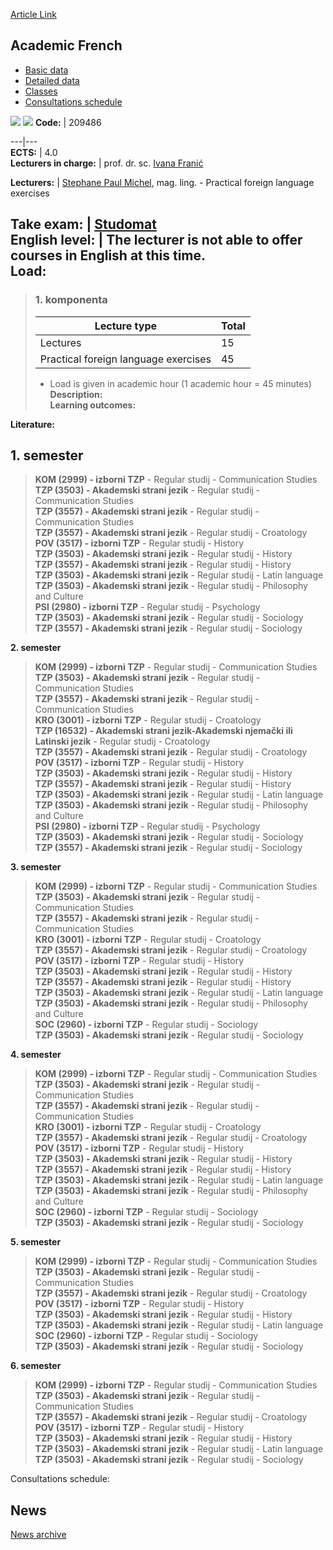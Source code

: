 [Article Link](https://www.fhs.hr/en/course/acafre)

## Academic French
  * [Basic data](https://www.fhs.hr/en/course/acafre#v1id-523743_296786_1_0 "Basic data")
  * [Detailed data](https://www.fhs.hr/en/course/acafre#v1id-523743_296786_1_1 "Detailed data")
  * [Classes](https://www.fhs.hr/en/course/acafre#v1id-523743_296786_1_2 "Classes")
  * [Consultations schedule](https://www.fhs.hr/en/course/acafre#v1id-523743_296786_1_3 "Consultations schedule")


[![](https://www.fhs.hr/img/flags/gif/hr.gif)](https://www.fhs.hr/predmet/akafra) [![](https://www.fhs.hr/img/flags/gif/gb.gif)](https://www.fhs.hr/en/course/acafre)
**Code:** |  209486  
  
---|---  
**ECTS:** |  4.0   
**Lecturers in charge:** |  prof. dr. sc. [Ivana Franić](https://www.fhs.hr/staff/ivana.franic)   
  
**Lecturers:** |  [Stephane Paul Michel](https://www.fhs.hr/djelatnik/stephane_paul.michel), mag. ling. - Practical foreign language exercises  
  
**Take exam:** |  [Studomat](http://www.isvu.hr/studomat)  
**English level:** |  The lecturer is not able to offer courses in English at this time.   
**Load:**  
---  
> ### 1. komponenta
> | Lecture type | Total  
> ---|---  
> Lectures | 15  
> Practical foreign language exercises | 45  
> * Load is given in academic hour (1 academic hour = 45 minutes)   
**Description:**  
> **Learning outcomes:**  

  
**Literature:**  

  
**1. semester**  
---  
> **KOM (2999) - izborni TZP** - Regular studij - Communication Studies  
>  **TZP (3503) - Akademski strani jezik** - Regular studij - Communication Studies  
>  **TZP (3557) - Akademski strani jezik** - Regular studij - Communication Studies  
>  **TZP (3557) - Akademski strani jezik** - Regular studij - Croatology  
>  **POV (3517) - izborni TZP** - Regular studij - History  
>  **TZP (3503) - Akademski strani jezik** - Regular studij - History  
>  **TZP (3557) - Akademski strani jezik** - Regular studij - History  
>  **TZP (3503) - Akademski strani jezik** - Regular studij - Latin language  
>  **TZP (3503) - Akademski strani jezik** - Regular studij - Philosophy and Culture  
>  **PSI (2980) - izborni TZP** - Regular studij - Psychology  
>  **TZP (3503) - Akademski strani jezik** - Regular studij - Sociology  
>  **TZP (3557) - Akademski strani jezik** - Regular studij - Sociology  
>   
  
**2. semester**  
> **KOM (2999) - izborni TZP** - Regular studij - Communication Studies  
>  **TZP (3503) - Akademski strani jezik** - Regular studij - Communication Studies  
>  **TZP (3557) - Akademski strani jezik** - Regular studij - Communication Studies  
>  **KRO (3001) - izborni TZP** - Regular studij - Croatology  
>  **TZP (16532) - Akademski strani jezik-Akademski njemački ili Latinski jezik** - Regular studij - Croatology  
>  **TZP (3557) - Akademski strani jezik** - Regular studij - Croatology  
>  **POV (3517) - izborni TZP** - Regular studij - History  
>  **TZP (3503) - Akademski strani jezik** - Regular studij - History  
>  **TZP (3557) - Akademski strani jezik** - Regular studij - History  
>  **TZP (3503) - Akademski strani jezik** - Regular studij - Latin language  
>  **TZP (3503) - Akademski strani jezik** - Regular studij - Philosophy and Culture  
>  **PSI (2980) - izborni TZP** - Regular studij - Psychology  
>  **TZP (3503) - Akademski strani jezik** - Regular studij - Sociology  
>  **TZP (3557) - Akademski strani jezik** - Regular studij - Sociology  
>   
  
**3. semester**  
> **KOM (2999) - izborni TZP** - Regular studij - Communication Studies  
>  **TZP (3503) - Akademski strani jezik** - Regular studij - Communication Studies  
>  **TZP (3557) - Akademski strani jezik** - Regular studij - Communication Studies  
>  **KRO (3001) - izborni TZP** - Regular studij - Croatology  
>  **TZP (3557) - Akademski strani jezik** - Regular studij - Croatology  
>  **POV (3517) - izborni TZP** - Regular studij - History  
>  **TZP (3503) - Akademski strani jezik** - Regular studij - History  
>  **TZP (3557) - Akademski strani jezik** - Regular studij - History  
>  **TZP (3503) - Akademski strani jezik** - Regular studij - Latin language  
>  **TZP (3503) - Akademski strani jezik** - Regular studij - Philosophy and Culture  
>  **SOC (2960) - izborni TZP** - Regular studij - Sociology  
>  **TZP (3503) - Akademski strani jezik** - Regular studij - Sociology  
>   
  
**4. semester**  
> **KOM (2999) - izborni TZP** - Regular studij - Communication Studies  
>  **TZP (3503) - Akademski strani jezik** - Regular studij - Communication Studies  
>  **TZP (3557) - Akademski strani jezik** - Regular studij - Communication Studies  
>  **KRO (3001) - izborni TZP** - Regular studij - Croatology  
>  **TZP (3557) - Akademski strani jezik** - Regular studij - Croatology  
>  **POV (3517) - izborni TZP** - Regular studij - History  
>  **TZP (3503) - Akademski strani jezik** - Regular studij - History  
>  **TZP (3557) - Akademski strani jezik** - Regular studij - History  
>  **TZP (3503) - Akademski strani jezik** - Regular studij - Latin language  
>  **TZP (3503) - Akademski strani jezik** - Regular studij - Philosophy and Culture  
>  **SOC (2960) - izborni TZP** - Regular studij - Sociology  
>  **TZP (3503) - Akademski strani jezik** - Regular studij - Sociology  
>   
  
**5. semester**  
> **KOM (2999) - izborni TZP** - Regular studij - Communication Studies  
>  **TZP (3503) - Akademski strani jezik** - Regular studij - Communication Studies  
>  **TZP (3557) - Akademski strani jezik** - Regular studij - Croatology  
>  **POV (3517) - izborni TZP** - Regular studij - History  
>  **TZP (3503) - Akademski strani jezik** - Regular studij - History  
>  **TZP (3503) - Akademski strani jezik** - Regular studij - Latin language  
>  **SOC (2960) - izborni TZP** - Regular studij - Sociology  
>  **TZP (3503) - Akademski strani jezik** - Regular studij - Sociology  
>   
  
**6. semester**  
> **KOM (2999) - izborni TZP** - Regular studij - Communication Studies  
>  **TZP (3503) - Akademski strani jezik** - Regular studij - Communication Studies  
>  **TZP (3557) - Akademski strani jezik** - Regular studij - Croatology  
>  **POV (3517) - izborni TZP** - Regular studij - History  
>  **TZP (3503) - Akademski strani jezik** - Regular studij - History  
>  **TZP (3503) - Akademski strani jezik** - Regular studij - Latin language  
>  **TZP (3503) - Akademski strani jezik** - Regular studij - Sociology  
>   
Consultations schedule: 


## News
[News archive](https://www.fhs.hr/en/course/acafre?@=21a0s#news_117803 "News archive")
